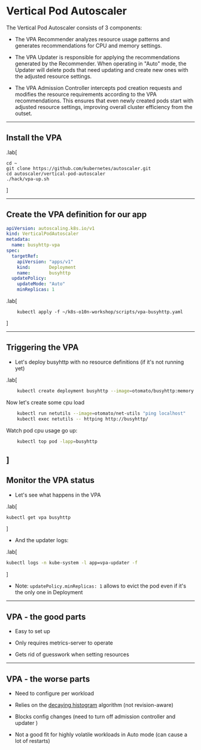 # Vertical Pod Autoscaler

The Vertical Pod Autoscaler consists of 3 components:

- The VPA Recommender analyzes resource usage patterns and generates recommendations for CPU and memory settings. 

- The VPA Updater is responsible for applying the recommendations generated by the Recommender. When operating in "Auto" mode, the Updater will delete pods that need updating and create new ones with the adjusted resource settings. 

- The VPA Admission Controller intercepts pod creation requests and modifies the resource requirements according to the VPA recommendations. This ensures that even newly created pods start with adjusted resource settings, improving overall cluster efficiency from the outset. 

---

## Install the VPA

.lab[
```
cd ~
git clone https://github.com/kubernetes/autoscaler.git
cd autoscaler/vertical-pod-autoscaler
./hack/vpa-up.sh
```
]

---

## Create the VPA definition for our app

```yaml
apiVersion: autoscaling.k8s.io/v1
kind: VerticalPodAutoscaler
metadata:
  name: busyhttp-vpa
spec:
  targetRef:
    apiVersion: "apps/v1"
    kind:       Deployment
    name:       busyhttp
  updatePolicy:
    updateMode: "Auto"
    minReplicas: 1
```
.lab[
```
    kubectl apply -f ~/k8s-o10n-workshop/scripts/vpa-busyhttp.yaml
```
]

---

## Triggering the VPA

- Let's deploy busyhttp with no resource definitions (if it's not running yet)

.lab[
```bash
    kubectl create deployment busyhttp --image=otomato/busyhttp:memory
```
Now let's create some cpu load
```bash
    kubectl run netutils --image=otomato/net-utils "ping localhost"
    kubectl exec netutils -- httping http://busyhttp/
```

Watch pod cpu usage go up:
```bash
    kubectl top pod -lapp=busyhttp
```

]
---

## Monitor the VPA status

- Let's see what happens in the VPA

.lab[
```bash
kubectl get vpa busyhttp
```
]

- And the updater logs:

.lab[
```bash
kubectl logs -n kube-system -l app=vpa-updater -f
```
]

- Note:  `updatePolicy.minReplicas: 1` allows to evict the pod even if it's the only one in Deployment

---

## VPA - the good parts

- Easy to set up

- Only requires metrics-server to operate

- Gets rid of guesswork when  setting resources

---

## VPA - the worse parts

- Need to configure per workload

- Relies on the [decaying histogram](https://github.com/kubernetes/autoscaler/blob/vertical-pod-autoscaler-0.8.0/vertical-pod-autoscaler/pkg/recommender/util/decaying_histogram.go#L43) algorithm (not revision-aware)

- Blocks config changes (need to turn off admission controller and updater )

- Not a good fit for highly volatile workloads in Auto mode (can cause a lot of restarts)


